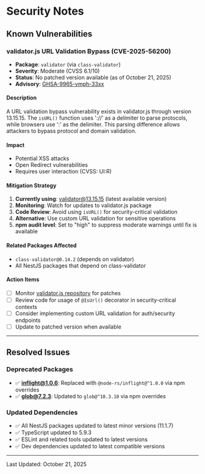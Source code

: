 # Security Notes

## Known Vulnerabilities

### validator.js URL Validation Bypass (CVE-2025-56200)

- **Package**: `validator` (via `class-validator`)
- **Severity**: Moderate (CVSS 6.1/10)
- **Status**: No patched version available (as of October 21, 2025)
- **Advisory**: [GHSA-9965-vmph-33xx](https://github.com/advisories/GHSA-9965-vmph-33xx)

#### Description
A URL validation bypass vulnerability exists in validator.js through version 13.15.15. The `isURL()` function uses '://' as a delimiter to parse protocols, while browsers use ':' as the delimiter. This parsing difference allows attackers to bypass protocol and domain validation.

#### Impact
- Potential XSS attacks
- Open Redirect vulnerabilities
- Requires user interaction (CVSS: UI:R)

#### Mitigation Strategy
1. **Currently using**: validator@13.15.15 (latest available version)
2. **Monitoring**: Watch for updates to validator.js package
3. **Code Review**: Avoid using `isURL()` for security-critical validation
4. **Alternative**: Use custom URL validation for sensitive operations
5. **npm audit level**: Set to "high" to suppress moderate warnings until fix is available

#### Related Packages Affected
- `class-validator@0.14.2` (depends on validator)
- All NestJS packages that depend on class-validator

#### Action Items
- [ ] Monitor [validator.js repository](https://github.com/validatorjs/validator.js) for patches
- [ ] Review code for usage of `@IsUrl()` decorator in security-critical contexts
- [ ] Consider implementing custom URL validation for auth/security endpoints
- [ ] Update to patched version when available

---

## Resolved Issues

### Deprecated Packages
- ✅ **inflight@1.0.6**: Replaced with `@node-rs/inflight@^1.0.0` via npm overrides
- ✅ **glob@7.2.3**: Updated to `glob@^10.3.10` via npm overrides

### Updated Dependencies
- ✅ All NestJS packages updated to latest minor versions (11.1.7)
- ✅ TypeScript updated to 5.9.3
- ✅ ESLint and related tools updated to latest versions
- ✅ Dev dependencies updated to latest compatible versions

---

Last Updated: October 21, 2025
